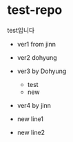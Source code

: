 # test-repo
  test입니다

- ver1 from jinn

- ver2  dohyung

- ver3 by Dohyung
  - test
  - new

- ver4 by jinn
 - new line1
 - new line2
